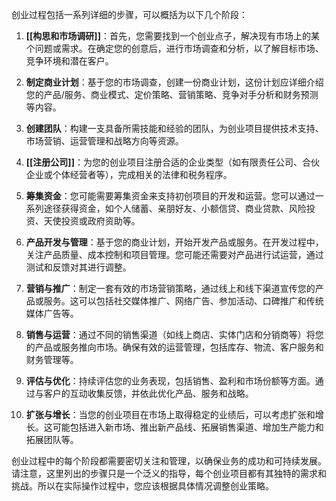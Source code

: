 
创业过程包括一系列详细的步骤，可以概括为以下几个阶段：

1.  **[[构思和市场调研]]**：首先，您需要找到一个创业点子，解决现有市场上的某个问题或需求。在确定您的创意后，进行市场调查和分析，以了解目标市场、竞争环境和潜在客户。
    
2.  **制定商业计划**：基于您的市场调查，创建一份商业计划，这份计划应详细介绍您的产品/服务、商业模式、定价策略、营销策略、竞争对手分析和财务预测等内容。
    
3.  **创建团队**：构建一支具备所需技能和经验的团队，为创业项目提供技术支持、市场营销、运营管理和战略方向等资源。
    
4.  **[[注册公司]]**：为您的创业项目注册合适的企业类型（如有限责任公司、合伙企业或个体经营者等），完成相关的法律和税务程序。
    
5.  **筹集资金**：您可能需要筹集资金来支持初创项目的开发和运营。您可以通过一系列途径获得资金，如个人储蓄、亲朋好友、小额信贷、商业贷款、风险投资、天使投资或政府资助等。
    
6.  **产品开发与管理**：基于您的商业计划，开始开发产品或服务。在开发过程中，关注产品质量、成本控制和项目管理。您可能还需要对产品进行试运营，通过测试和反馈对其进行调整。
    
7.  **营销与推广**：制定一套有效的市场营销策略，通过线上和线下渠道宣传您的产品或服务。这可以包括社交媒体推广、网络广告、参加活动、口碑推广和传统媒体广告等。
    
8.  **销售与运营**：通过不同的销售渠道（如线上商店、实体门店和分销商等）将您的产品或服务推向市场。确保有效的运营管理，包括库存、物流、客户服务和财务管理等。
    
9.  **评估与优化**：持续评估您的业务表现，包括销售、盈利和市场份额等方面。通过与客户的互动收集反馈，并依此优化产品、服务和战略。
    
10.  **扩张与增长**：当您的创业项目在市场上取得稳定的业绩后，可以考虑扩张和增长。这可能包括进入新市场、推出新产品线、拓展销售渠道、增加生产能力和拓展团队等。
    

创业过程中的每个阶段都需要密切关注和管理，以确保业务的成功和可持续发展。请注意，这里列出的步骤只是一个泛义的指导，每个创业项目都有其独特的需求和挑战。所以在实际操作过程中，您应该根据具体情况调整创业策略。